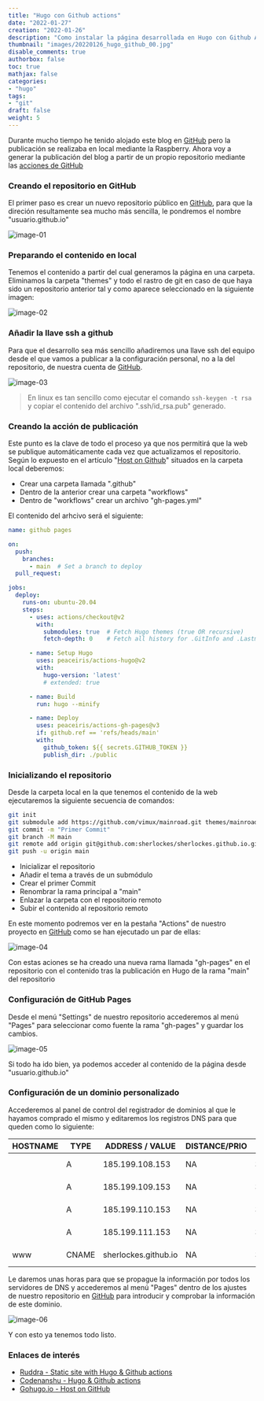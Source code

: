 ```yaml
---
title: "Hugo con Github actions"
date: "2022-01-27"
creation: "2022-01-26"
description: "Como instalar la página desarrollada en Hugo con Github Actions"
thumbnail: "images/20220126_hugo_github_00.jpg"
disable_comments: true
authorbox: false
toc: true
mathjax: false
categories:
- "hugo"
tags:
- "git"
draft: false
weight: 5
---
```

Durante mucho tiempo he tenido alojado este blog en [GitHub] pero la publicación se realizaba en local mediante la Raspberry. Ahora voy a generar la publicación del blog a partir de un propio repositorio mediante las [acciones de GitHub]
<!--more-->
### Creando el repositorio en GitHub
El primer paso es crear un nuevo repositorio público en [GitHub], para que la direción resultamente sea mucho más sencilla, le pondremos el nombre "usuario.github.io"

![image-01]

### Preparando el contenido en local
Tenemos el contenido a partir del cual generamos la página en una carpeta. Eliminamos la carpeta "themes" y todo el rastro de git en caso de que haya sido un repositorio anterior tal y como aparece seleccionado en la siguiente imagen:

![image-02]

### Añadir la llave ssh a github
Para que el desarrollo sea más sencillo añadiremos una llave ssh del equipo desde el que vamos a publicar a la configuración personal, no a la del repositorio, de nuestra cuenta de [GitHub].

![image-03]

> En linux es tan sencillo como ejecutar el comando `ssh-keygen -t rsa` y copiar el contenido del archivo ".ssh/id_rsa.pub" generado.

### Creando la acción de publicación
Este punto es la clave de todo el proceso ya que nos permitirá que la web se publique automáticamente cada vez que actualizamos el repositorio. Según lo expuesto en el artículo "[Host on Github]" situados en la carpeta local deberemos:

- Crear una carpeta llamada ".github"
- Dentro de la anterior crear una carpeta "workflows"
- Dentro de "workflows" crear un archivo "gh-pages.yml"

El contenido del arhcivo será el siguiente:

``` yml
name: github pages

on:
  push:
    branches:
      - main  # Set a branch to deploy
  pull_request:

jobs:
  deploy:
    runs-on: ubuntu-20.04
    steps:
      - uses: actions/checkout@v2
        with:
          submodules: true  # Fetch Hugo themes (true OR recursive)
          fetch-depth: 0    # Fetch all history for .GitInfo and .Lastmod

      - name: Setup Hugo
        uses: peaceiris/actions-hugo@v2
        with:
          hugo-version: 'latest'
          # extended: true

      - name: Build
        run: hugo --minify

      - name: Deploy
        uses: peaceiris/actions-gh-pages@v3
        if: github.ref == 'refs/heads/main'
        with:
          github_token: ${{ secrets.GITHUB_TOKEN }}
          publish_dir: ./public
```

### Inicializando el repositorio
Desde la carpeta local en la que tenemos el contenido de la web ejecutaremos la siguiente secuencia de comandos:

``` bash
git init
git submodule add https://github.com/vimux/mainroad.git themes/mainroad
git commit -m "Primer Commit"
git branch -M main
git remote add origin git@github.com:sherlockes/sherlockes.github.io.git
git push -u origin main
```

- Inicializar el repositorio
- Añadir el tema a través de un submódulo
- Crear el primer Commit
- Renombrar la rama principal a "main"
- Enlazar la carpeta con el repositorio remoto
- Subir el contenido al repositorio remoto

En este momento podremos ver en la pestaña "Actions" de nuestro proyecto en [GitHub] como se han ejecutado un par de ellas:

![image-04]

Con estas aciones se ha creado una nueva rama llamada "gh-pages" en el repositorio con el contenido tras la publicación en Hugo de la rama "main" del repositorio

### Configuración de GitHub Pages
Desde el menú "Settings" de nuestro repositorio accederemos al menú "Pages" para seleccionar como fuente la rama "gh-pages" y guardar los cambios.

![image-05]

Si todo ha ido bien, ya podemos acceder al contenido de la página desde "usuario.github.io"

### Configuración de un dominio personalizado
Accederemos al panel de control del registrador de dominios al que le hayamos comprado el mismo y editaremos los registros DNS para que queden como lo siguiente:


| HOSTNAME | TYPE  | ADDRESS / VALUE      | DISTANCE/PRIO | TTL   | SERVICE   |
| -----    | ----- | ------               | -----         | ----- | -----     |
|          | A     | 185.199.108.153      | NA            | 3603* | 3rd-party |
|          | A     | 185.199.109.153      | NA            | 3603* | 3rd-party |
|          | A     | 185.199.110.153      | NA            | 3603* | 3rd-party |
|          | A     | 185.199.111.153      | NA            | 3603* | 3rd-party |
| www      | CNAME | sherlockes.github.io | NA            | 3603* | 3rd-party |

Le daremos unas horas para que se propague la información por todos los servidores de DNS y accederemos al menú "Pages" dentro de los ajustes de nuestro repositorio en [GitHub] para introducir y comprobar la información de este dominio.

![image-06]

Y con esto ya tenemos todo listo.

### Enlaces de interés
- [Ruddra - Static site with Hugo & Github actions](https://ruddra.com/hugo-deploy-static-page-using-github-actions/)
- [Codenanshu - Hugo & Github actions](https://www.youtube.com/watch?v=psyz4UPnGAA)
- [Gohugo.io - Host on GitHub](https://gohugo.io/hosting-and-deployment/hosting-on-github/)

[acciones de GitHub]: https://github.com/features/actions
[GitHub]: https://github.com
[Host on Github]: https://gohugo.io/hosting-and-deployment/hosting-on-github/

[image-01]: /images/20220126_hugo_github_01.jpg
[image-02]: /images/20220126_hugo_github_02.jpg
[image-03]: /images/20220126_hugo_github_03.jpg
[image-04]: /images/20220126_hugo_github_04.jpg
[image-05]: /images/20220126_hugo_github_05.jpg
[image-06]: /images/20220126_hugo_github_06.jpg
